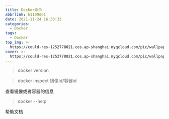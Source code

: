 ```yaml
---
title: Docker命令
abbrlink: b1109de1
date: 2021-11-24 16:30:33
categories:
  - Docker
tags:
  - Docker
top_img: >-
  https://could-res-1252778021.cos.ap-shanghai.myqcloud.com/pic/wallpaper/wallhaven-wq38l6.jpg
cover: >-
  https://could-res-1252778021.cos.ap-shanghai.myqcloud.com/pic/wallpaper/wallhaven-wq38l6.jpg
---
```






> docker version







> docker inspect 镜像id/容器id

查看镜像或者容器的信息





> docker --help

帮助文档





> 
